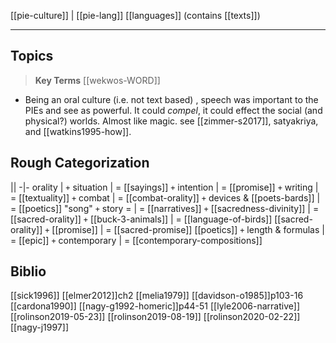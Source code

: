 [[pie-culture]] | [[pie-lang]]
[[languages]] (contains [[texts]])

---


## Topics

> **Key Terms**
>  [[wekwos-WORD]]

- Being an oral culture (i.e. not text based) , speech was important to the PIEs and see as powerful. It could *compel*, it could effect the social (and physical?) worlds. Almost like magic. see [[zimmer-s2017]], satyakriya, and [[watkins1995-how]].

## Rough Categorization
||
-|-
orality | 
`+` situation | = [[sayings]]
`+` intention | = [[promise]]
`+` writing | = [[textuality]]
`+` combat | = [[combat-orality]]
`+` devices & [[poets-bards]]  | = [[poetics]] "song"
`+` story = | = [[narratives]]
`+` [[sacredness-divinity]] | = [[sacred-orality]]
`+` [[buck-3-animals]] | = [[language-of-birds]]
[[sacred-orality]] `+` [[promise]] | = [[sacred-promise]]
[[poetics]] `+` length & formulas | = [[epic]]
`+` contemporary | = [[contemporary-compositions]]







## Biblio
[[sick1996]]
[[elmer2012]]ch2
[[melia1979]]
[[davidson-o1985]]p103-16
[[cardona1990]]
[[nagy-g1992-homeric]]p44-51
[[lyle2006-narrative]]
[[rolinson2019-05-23]]
[[rolinson2019-08-19]]
[[rolinson2020-02-22]]
[[nagy-j1997]]